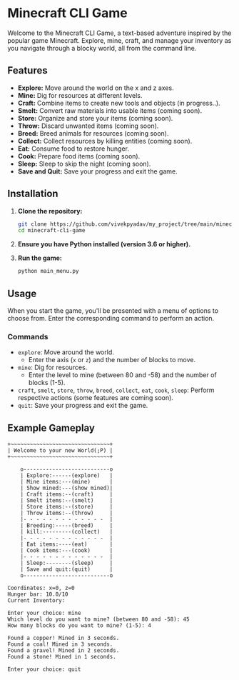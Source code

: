 # Minecraft CLI Game

Welcome to the Minecraft CLI Game, a text-based adventure inspired by the popular game Minecraft. Explore, mine, craft, and manage your inventory as you navigate through a blocky world, all from the command line.

## Features

- **Explore:** Move around the world on the x and z axes.
- **Mine:** Dig for resources at different levels.
- **Craft:** Combine items to create new tools and objects (in progress..).
- **Smelt:** Convert raw materials into usable items (coming soon).
- **Store:** Organize and store your items (coming soon).
- **Throw:** Discard unwanted items (coming soon).
- **Breed:** Breed animals for resources (coming soon).
- **Collect:** Collect resources by killing entities (coming soon).
- **Eat:** Consume food to restore hunger.
- **Cook:** Prepare food items (coming soon).
- **Sleep:** Sleep to skip the night (coming soon).
- **Save and Quit:** Save your progress and exit the game.

## Installation

1. **Clone the repository:**
    ```sh
    git clone https://github.com/vivekpyadav/my_project/tree/main/minecraft-cli-game
    cd minecraft-cli-game
    ```

2. **Ensure you have Python installed (version 3.6 or higher).**

3. **Run the game:**
    ```sh
    python main_menu.py
    ```

## Usage

When you start the game, you'll be presented with a menu of options to choose from. Enter the corresponding command to perform an action.

### Commands

- `explore`: Move around the world.
  - Enter the axis (`x` or `z`) and the number of blocks to move.
- `mine`: Dig for resources.
  - Enter the level to mine (between 80 and -58) and the number of blocks (1-5).
- `craft`, `smelt`, `store`, `throw`, `breed`, `collect`, `eat`, `cook`, `sleep`: Perform respective actions (some features are coming soon).
- `quit`: Save your progress and exit the game.

## Example Gameplay

```plaintext
+~~~~~~~~~~~~~~~~~~~~~~~~~~~~~~~+
| Welcome to your new World(;P) |
+~~~~~~~~~~~~~~~~~~~~~~~~~~~~~~~+

    o---------------------------o
    | Explore:------(explore)   |
    | Mine items:---(mine)      |
    | Show mined:---(show mined)|
    | Craft items:--(craft)     |
    | Smelt items:--(smelt)     |
    | Store items:--(store)     |
    | Throw items:--(throw)     |
    |- - - - - - - - - - - - -  |
    | Breeding:-----(breed)     |
    | kill:---------(collect)   |
    |- - - - - - - - - - - - -  |
    | Eat items:----(eat)       |
    | Cook items:---(cook)      |
    |- - - - - - - - - - - - -  |
    | Sleep:--------(sleep)     |
    | Save and quit:(quit)      |
    o---------------------------o

Coordinates: x=0, z=0
Hunger bar: 10.0/10
Current Inventory:

Enter your choice: mine
Which level do you want to mine? (between 80 and -58): 45
How many blocks do you want to mine? (1-5): 4

Found a copper! Mined in 3 seconds.
Found a coal! Mined in 3 seconds.
Found a gravel! Mined in 2 seconds.
Found a stone! Mined in 1 seconds.

Enter your choice: quit

